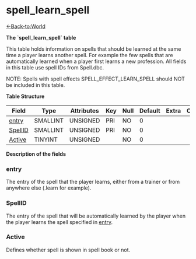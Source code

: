 # spell\_learn\_spell

[<-Back-to:World](database-world)

**The \`spell\_learn\_spell\` table**

This table holds information on spells that should be learned at the same time a player learns another spell. For example the few spells that are automatically learned when a player first learns a new profession. All fields in this table use spell IDs from Spell.dbc.

NOTE: Spells with spell effects SPELL\_EFFECT\_LEARN\_SPELL should NOT be included in this table.

**Table Structure**

| Field        | Type     | Attributes | Key | Null | Default | Extra | Comment |
| ------------ | -------- | ---------- | --- | ---- | ------- | ----- | ------- |
| [entry][1]   | SMALLINT | UNSIGNED   | PRI | NO   | 0       |       |         |
| [SpellID][2] | SMALLINT | UNSIGNED   | PRI | NO   | 0       |       |         |
| [Active][3]  | TINYINT  | UNSIGNED   |     | NO   | 0       |       |         |

[1]: #entry
[2]: #spellid
[3]: #active

**Description of the fields**

### entry

The entry of the spell that the player learns, either from a trainer or from anywhere else (.learn for example).

### SpellID

The entry of the spell that will be automatically learned by the player when the player learns the spell specified in [entry](#spell_learn_spell-entry).

### Active

Defines whether spell is shown in spell book or not.
